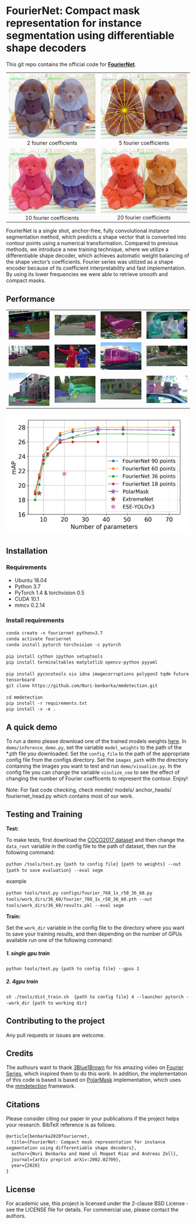 # FourierNet: Compact mask representation for instance segmentation using differentiable shape decoders

This git repo contains the official code for **[FourierNet](https://arxiv.org/abs/2002.02709)**. 




| | |
|:-------------------------:|:-------------------------:|
|![image1](demo/teddy2.png)  2 fourier coefficients |  ![image2](demo/teddy5.png) 5 fourier coefficients|
|![image3](demo/teddy10.png)  10 fourier coefficients|  ![image4](demo/teddy20.png) 20 fourier coefficients|

 FourierNet  is a  single  shot,  anchor-free,  fully convolutional instance segmentation method, 
 which predicts a shape vector that is converted into contour points using a numerical transformation.
 Compared to previous methods, we introduce a new training technique,  where we utilize a differentiable shape decoder, 
 which achieves automatic weight balancing  of  the  shape  vector’s  coefficients.
 Fourier  series was utilized as a shape encoder because of its coefficient interpretability and fast implementation. 
 By using its lower frequencies we were able to retrieve smooth and compact masks.

## Performance
| | | | |
|:-------------------------:|:-------------------------:|:-------------------------:|:-------------------------:|
|![image1](demo/sample1.jpg) |  ![image1](demo/sample5.png)|![image1](demo/eagle2.png)|![image1](demo/sample2.jpg)|
|![image1](demo/sample6.png) |  ![image1](demo/messi.jpg)|![image1](demo/sample4.jpg)|![image1](demo/sample7.png)|
|![image1](demo/street.jpg) |  ![image1](demo/ese.png)|![image1](demo/sample8.png)|![image1](demo/teddygroup.jpg)|


![image1](demo/number_of_parameters.png)

## Installation

### Requirements

- Ubuntu 18.04
- Python 3.7 
- PyTorch 1.4 & torchvision 0.5
- CUDA 10.1
- mmcv 0.2.14

### Install requirements


```shell
conda create -n fouriernet python=3.7
conda activate fouriernet
conda install pytorch torchvision -c pytorch

pip install cython ipython setuptools
pip install terminaltables matplotlib opencv-python pyyaml

pip install pycocotools six idna imagecorruptions polygon3 tqdm future tensorboard
git clone https://github.com/Nuri-benbarka/mmdetection.git

cd mmdetection
pip install -r requirements.txt
pip install -v -e .
```



## A quick demo
To run a demo please download one of the trained models weights 
[here](https://drive.google.com/open?id=1g08c4P5ZhNWwVMHY2ON2tBdc3KFGPhVB). In ```demo/inference_demo.py```, 
set the variable ```model_weights```  to the path of the *.pth file you downloaded. 
Set the ```config_file``` to the path of the appropriate config file from the configs directory. 
Set the ```images_path``` with the directory containing the images you want to test and run ```demo/visualize.py```. 
In the config file you can change the variable ```visulize_coe``` to see the effect of changing the number of Fourier 
coefficents to represent the contour. Enjoy!  

Note: For fast code checking, check mmdet/ models/ anchor_heads/ fouriernet_head.py which contains most of our work.


## Testing and Training 
**Test:**

To make tests, first download the [COCO2017 dataset](http://cocodataset.org/#download) and then 
change the ```data_root``` variable in the config file to the path of dataset, then run the following command:

```python /tools/test.py {path to config file} {path to weights} --out {path to save evaluation} --eval segm```

example

```python tools/test.py configs/fourier_768_1x_r50_36_60.py tools/work_dirs/36_60/fourier_768_1x_r50_36_60.pth --out tools/work_dirs/36_60/results.pkl --eval segm```

**Train:**

Set the ```work_dir``` variable in the config file to the directory where you want to save your training results, 
and then depending on the number of GPUs available run one of the following command: 
##### 1. single gpu train
```python tools/test.py {path to config file} --gpus 1```

##### 2. 4gpu train
```sh ./tools/dist_train.sh  {path to config file} 4 --launcher pytorch --work_dir {path to working dir}```



## Contributing to the project
Any pull requests or issues are welcome.

## Credits
The authours want to thank [3Blue1Brown](https://www.youtube.com/channel/UCYO_jab_esuFRV4b17AJtAw) for his amazing video on [Fourier Series](https://www.youtube.com/watch?v=r6sGWTCMz2k&list=PLZHQObOWTQDNPOjrT6KVlfJuKtYTftqH6&index=4), 
which inspired them to do this work. In addition, the implementation of this code is based is based on [PolarMask](https://github.com/xieenze/PolarMask) implementation, 
which uses the [mmdetection](https://github.com/open-mmlab/mmdetection) framework.

## Citations
Please consider citing our paper in your publications if the project helps your research. BibTeX reference is as follows.

```
@article{benbarka2020fouriernet,
  title={FourierNet: Compact mask representation for instance segmentation using differentiable shape decoders},
  author={Nuri Benbarka and Hamd ul Moqeet Riaz and Andreas Zell},
  journal={arXiv preprint arXiv:2002.02709},
  year={2020}
}
```

## License

For academic use, this project is licensed under the 2-clause BSD License - see the LICENSE file for details. For commercial use, please contact the authors. 